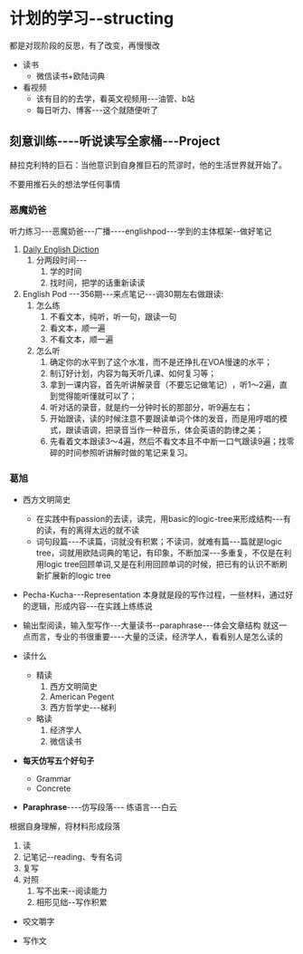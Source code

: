 
# 计划的学习--structing
都是对现阶段的反思，有了改变，再慢慢改

* 读书
  * 微信读书+欧陆词典
* 看视频
  * 该有目的的去学，看英文视频用---油管、b站
  * 每日听力、博客---这个就随便听了

## 刻意训练----听说读写全家桶---Project
赫拉克利特的巨石：当他意识到自身推巨石的荒谬时，他的生活世界就开始了。

不要用推石头的想法学任何事情

### 恶魔奶爸

听力练习---恶魔奶爸---广播----englishpod---学到的主体框架--做好笔记
1. [Daily English Diction]( https://www.bilibili.com/video/BV1U7411a7xG)
   1. 分两段时间---
      1. 学的时间
      2. 找时间，把学的话重新读读
2. English Pod ---356期---来点笔记---调30期左右做跟读:
   1. 怎么练
      1. 不看文本，纯听，听一句，跟读一句
      2. 看文本，顺一遍
      3. 不看文本，顺一遍
   2. 怎么听
      1. 确定你的水平到了这个水准，而不是还挣扎在VOA慢速的水平；
      2. 制订好计划，内容为每天听几课、如何复习等；
      3. 拿到一课内容，首先听讲解录音（不要忘记做笔记）​，听1～2遍，直到觉得能听懂就可以了；
      4. 听对话的录音，就是约一分钟时长的那部分，听9遍左右；
      5. 开始跟读，读的时候注意不要跟读单词个体的发音，而是用哼唱的模式，跟读语调，把录音当作一种音乐，体会英语的韵律之美；
      6. 先看着文本跟读3～4遍，然后不看文本且不中断一口气跟读9遍；找零碎的时间参照听讲解时做的笔记来复习。

### 葛旭
* 西方文明简史
   * 在实践中有passion的去读，读完，用basic的logic-tree来形成结构---有的读，有的离得太远的就不读
   * 词句段篇---不读篇，词就没有积累；不读词，就难有篇---篇就是logic tree，词就用欧陆词典的笔记，有印象，不断加深---多重复，不仅是在利用logic tree回顾单词,又是在利用回顾单词的时候，把已有的认识不断刷新扩展新的logic tree


* Pecha-Kucha---Representation
   本身就是段的写作过程，一些材料，通过好的逻辑，形成内容---在实践上练练说

* 输出型阅读，输入型写作---大量读书--paraphrase---体会文章结构
   就这一点而言，专业的书很重要----大量的泛读，经济学人，看看别人是怎么读的

* 读什么
  * 精读
     1. 西方文明简史
     2. American Pegent
     3. 西方哲学史---梯利
  * 略读
     1. 经济学人
     2. 微信读书


* **每天仿写五个好句子**
   * Grammar
   * Concrete

* **Paraphrase**----仿写段落--- 练语言---白云

根据自身理解，将材料形成段落

  1. 读
  2. 记笔记--reading、专有名词
  3. 复写
  4. 对照
     1. 写不出来--阅读能力
     2. 相形见绌--写作积累
  * 咬文嚼字

* 写作文

